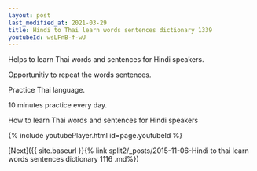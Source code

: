 ```yaml
---
layout: post
last_modified_at: 2021-03-29
title: Hindi to Thai learn words sentences dictionary 1339 
youtubeId: wsLFnB-f-wU
---
```

 
 
Helps to learn Thai words and sentences for Hindi speakers.

Opportunitiy to repeat the words sentences. 

Practice Thai language. 
 
10 minutes practice every day. 
 
How to learn Thai words and sentences for Hindi speakers 
 
{% include youtubePlayer.html id=page.youtubeId %}
 
 
[Next]({{ site.baseurl }}{% link  split2/_posts/2015-11-06-Hindi to thai learn words sentences dictionary 1116 .md%})
 
